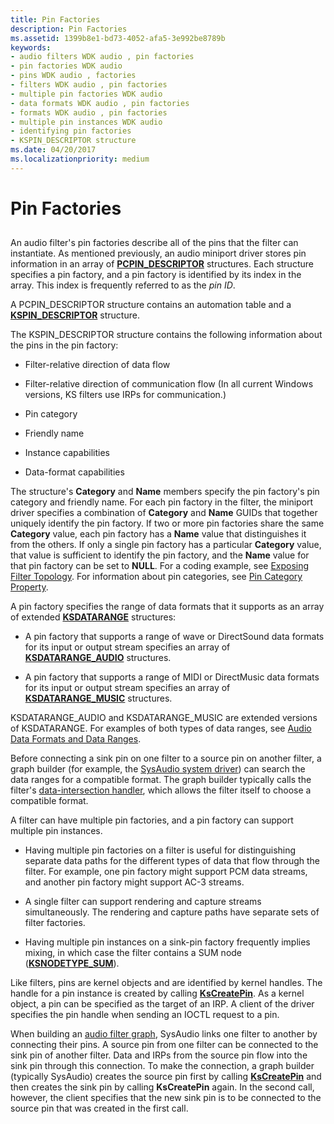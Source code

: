 ```yaml
---
title: Pin Factories
description: Pin Factories
ms.assetid: 1399b8e1-bd73-4052-afa5-3e992be8789b
keywords:
- audio filters WDK audio , pin factories
- pin factories WDK audio
- pins WDK audio , factories
- filters WDK audio , pin factories
- multiple pin factories WDK audio
- data formats WDK audio , pin factories
- formats WDK audio , pin factories
- multiple pin instances WDK audio
- identifying pin factories
- KSPIN_DESCRIPTOR structure
ms.date: 04/20/2017
ms.localizationpriority: medium
---
```


# Pin Factories


## <span id="pin_factories"></span><span id="PIN_FACTORIES"></span>


An audio filter's pin factories describe all of the pins that the filter can instantiate. As mentioned previously, an audio miniport driver stores pin information in an array of [**PCPIN\_DESCRIPTOR**](https://docs.microsoft.com/windows-hardware/drivers/ddi/portcls/ns-portcls-pcpin_descriptor) structures. Each structure specifies a pin factory, and a pin factory is identified by its index in the array. This index is frequently referred to as the *pin ID*.

A PCPIN\_DESCRIPTOR structure contains an automation table and a [**KSPIN\_DESCRIPTOR**](https://docs.microsoft.com/windows-hardware/drivers/ddi/ks/ns-ks-kspin_descriptor) structure.

The KSPIN\_DESCRIPTOR structure contains the following information about the pins in the pin factory:

-   Filter-relative direction of data flow

-   Filter-relative direction of communication flow (In all current Windows versions, KS filters use IRPs for communication.)

-   Pin category

-   Friendly name

-   Instance capabilities

-   Data-format capabilities

The structure's **Category** and **Name** members specify the pin factory's pin category and friendly name. For each pin factory in the filter, the miniport driver specifies a combination of **Category** and **Name** GUIDs that together uniquely identify the pin factory. If two or more pin factories share the same **Category** value, each pin factory has a **Name** value that distinguishes it from the others. If only a single pin factory has a particular **Category** value, that value is sufficient to identify the pin factory, and the **Name** value for that pin factory can be set to **NULL**. For a coding example, see [Exposing Filter Topology](exposing-filter-topology.md). For information about pin categories, see [Pin Category Property](pin-category-property.md).

A pin factory specifies the range of data formats that it supports as an array of extended [**KSDATARANGE**](https://docs.microsoft.com/previous-versions/ff561658(v=vs.85)) structures:

-   A pin factory that supports a range of wave or DirectSound data formats for its input or output stream specifies an array of [**KSDATARANGE\_AUDIO**](https://docs.microsoft.com/windows-hardware/drivers/ddi/ksmedia/ns-ksmedia-ksdatarange_audio) structures.

-   A pin factory that supports a range of MIDI or DirectMusic data formats for its input or output stream specifies an array of [**KSDATARANGE\_MUSIC**](https://docs.microsoft.com/windows-hardware/drivers/ddi/ksmedia/ns-ksmedia-ksdatarange_music) structures.

KSDATARANGE\_AUDIO and KSDATARANGE\_MUSIC are extended versions of KSDATARANGE. For examples of both types of data ranges, see [Audio Data Formats and Data Ranges](audio-data-formats-and-data-ranges.md).

Before connecting a sink pin on one filter to a source pin on another filter, a graph builder (for example, the [SysAudio system driver](kernel-mode-wdm-audio-components.md#sysaudio_system_driver)) can search the data ranges for a compatible format. The graph builder typically calls the filter's [data-intersection handler](data-intersection-handlers.md), which allows the filter itself to choose a compatible format.

A filter can have multiple pin factories, and a pin factory can support multiple pin instances.

-   Having multiple pin factories on a filter is useful for distinguishing separate data paths for the different types of data that flow through the filter. For example, one pin factory might support PCM data streams, and another pin factory might support AC-3 streams.

-   A single filter can support rendering and capture streams simultaneously. The rendering and capture paths have separate sets of filter factories.

-   Having multiple pin instances on a sink-pin factory frequently implies mixing, in which case the filter contains a SUM node ([**KSNODETYPE\_SUM**](https://docs.microsoft.com/windows-hardware/drivers/audio/ksnodetype-sum)).

Like filters, pins are kernel objects and are identified by kernel handles. The handle for a pin instance is created by calling [**KsCreatePin**](https://docs.microsoft.com/windows-hardware/drivers/ddi/ks/nf-ks-kscreatepin). As a kernel object, a pin can be specified as the target of an IRP. A client of the driver specifies the pin handle when sending an IOCTL request to a pin.

When building an [audio filter graph](audio-filter-graphs.md), SysAudio links one filter to another by connecting their pins. A source pin from one filter can be connected to the sink pin of another filter. Data and IRPs from the source pin flow into the sink pin through this connection. To make the connection, a graph builder (typically SysAudio) creates the source pin first by calling [**KsCreatePin**](https://docs.microsoft.com/windows-hardware/drivers/ddi/ks/nf-ks-kscreatepin) and then creates the sink pin by calling **KsCreatePin** again. In the second call, however, the client specifies that the new sink pin is to be connected to the source pin that was created in the first call.

 

 




